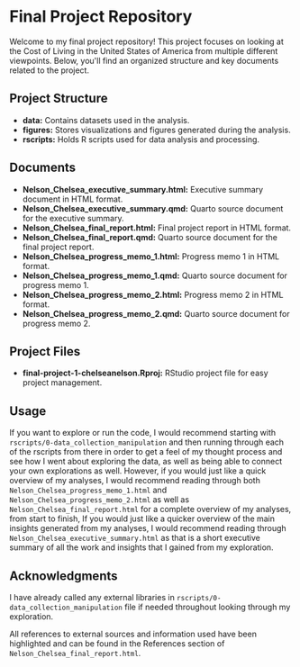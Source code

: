 # Final Project Repository

Welcome to my final project repository! This project focuses on looking at the Cost of Living in the United States of America from multiple different viewpoints. Below, you'll find an organized structure and key documents related to the project.

## Project Structure

- **data:** Contains datasets used in the analysis.
- **figures:** Stores visualizations and figures generated during the analysis.
- **rscripts:** Holds R scripts used for data analysis and processing.

## Documents

- **Nelson_Chelsea_executive_summary.html:** Executive summary document in HTML format.
- **Nelson_Chelsea_executive_summary.qmd:** Quarto source document for the executive summary.
- **Nelson_Chelsea_final_report.html:** Final project report in HTML format.
- **Nelson_Chelsea_final_report.qmd:** Quarto source document for the final project report.
- **Nelson_Chelsea_progress_memo_1.html:** Progress memo 1 in HTML format.
- **Nelson_Chelsea_progress_memo_1.qmd:** Quarto source document for progress memo 1.
- **Nelson_Chelsea_progress_memo_2.html:** Progress memo 2 in HTML format.
- **Nelson_Chelsea_progress_memo_2.qmd:** Quarto source document for progress memo 2.

## Project Files

- **final-project-1-chelseanelson.Rproj:** RStudio project file for easy project management.

## Usage

If you want to explore or run the code, I would recommend starting with `rscripts/0-data_collection_manipulation` and then running through each of the rscripts from there in order to get a feel of my thought process and see how 
I went about exploring the data, as well as being able to connect your own 
explorations as well. However, if you would just like a quick overview of my analyses, I would recommend reading through both `Nelson_Chelsea_progress_memo_1.html` and `Nelson_Chelsea_progress_memo_2.html` as well as `Nelson_Chelsea_final_report.html` for a complete overview of my analyses,
from start to finish, If you would just like a quicker overview of the main 
insights generated from my analyses, I would recommend reading through 
`Nelson_Chelsea_executive_summary.html` as that is a short executive summary of all the work and insights that I gained from my exploration. 

## Acknowledgments

I have already called any external libraries in `rscripts/0-data_collection_manipulation` file if needed throughout looking through my exploration. 

All references to external sources and information used have been highlighted and can be found in the References section of `Nelson_Chelsea_final_report.html`.
